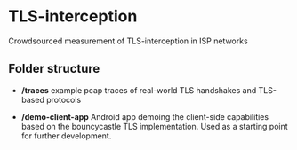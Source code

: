 # TLS-interception

Crowdsourced measurement of TLS-interception in ISP networks

## Folder structure

* **/traces**
  example pcap traces of real-world TLS handshakes and TLS-based protocols 

* **/demo-client-app**
  Android app demoing the client-side capabilities based on the bouncycastle TLS
  implementation. Used as a starting point for further development.


